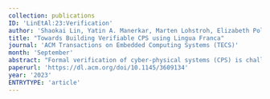 ```yaml
---
collection: publications
ID: 'LinEtAl:23:Verification'
author: 'Shaokai Lin, Yatin A. Manerkar, Marten Lohstroh, Elizabeth Polgreen, Sheng-Jung Yu, Chadlia Jerad, Edward A. Lee, Sanjit A. Seshia'
title: "Towards Building Verifiable CPS using Lingua Franca"
journal: 'ACM Transactions on Embedded Computing Systems (TECS)'
month: 'September'
abstract: "Formal verification of cyber-physical systems (CPS) is challenging because it has to consider real-time and concurrency aspects that are often absent in ordinary software. Moreover, the software in CPS is often complex and low-level, making it hard to assure that a formal model of the system used for verification is a faithful representation of the actual implementation, which can undermine the value of a verification result. To address this problem, we propose a methodology for building verifiable CPS based on the principle that a formal model of the software can be derived automatically from its implementation. Our approach requires that the system implementation is specified in Lingua Franca (LF), a polyglot coordination language tailored for real-time, concurrent CPS, which we made amenable to the specification of safety properties via annotations in the code. The program structure and the deterministic semantics of LF enable automatic construction of formal axiomatic models directly from LF programs. The generated models are automatically checked using Bounded Model Checking (BMC) by the verification engine Uclid5 using the Z3 SMT solver. The proposed technique enables checking a well-defined fragment of Safety Metric Temporal Logic (Safety MTL) formulas. To ensure the completeness of BMC, we present a method to derive an upper bound on the completeness threshold of an axiomatic model based on the semantics of LF. We implement our approach in the LF Verifier and evaluate it using a benchmark suite with 22 programs sampled from real-life applications and benchmarks for Erlang, Lustre, actor-oriented languages, and RTOSes. The LF Verifier correctly checks 21 out of 22 programs automatically."
paperurl: 'https://dl.acm.org/doi/10.1145/3609134'
year: '2023'
ENTRYTYPE: 'article'
---
```

